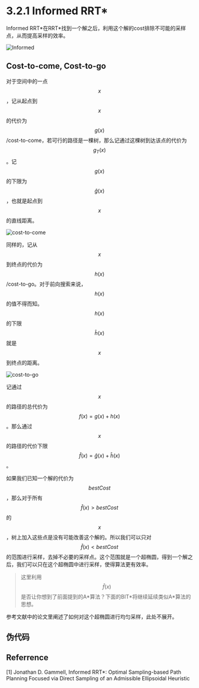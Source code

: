 # 3.2.1 Informed RRT*

Informed RRT\*在RRT\*找到一个解之后，利用这个解的cost排除不可能的采样点，从而提高采样的效率。

![Informed](http://lijiangfan.xyz/wp-content/uploads/2019/07/Informed-1024x331.png)

## Cost-to-come, Cost-to-go

对于空间中的一点$$x$$，记从起点到$$x$$的代价为$$g(x)$$/cost-to-come，若可行的路径是一棵树，那么记通过这棵树到达该点的代价为$$g_T(x)$$。记$$g(x)$$的下限为$$\hat{g}(x)$$，也就是起点到$$x$$的直线距离。

![cost-to-come](http://lijiangfan.xyz/wp-content/uploads/2019/08/cost-to-come.png)

同样的，记从$$x$$到终点的代价为$$h(x)$$/cost-to-go。对于前向搜索来说，$$h(x)$$的值不得而知。$$h(x)$$的下限$$\hat{h}(x)$$就是$$x$$到终点的距离。

![cost-to-go](http://lijiangfan.xyz/wp-content/uploads/2019/08/cost-to-go.png)

记通过$$x$$的路径的总代价为$$f(x)=g(x)+h(x)$$。那么通过$$x$$的路径的代价下限$$\hat{f}(x)=\hat{g}(x)+\hat{h}(x)$$。

如果我们已知一个解的代价为$$bestCost$$，那么对于所有$$\hat{f}(x)>bestCost$$的$$x$$，树上加入这些点是没有可能改善这个解的。所以我们可以只对$$\hat{f}(x)<bestCost$$的范围进行采样，去掉不必要的采样点。这个范围就是一个超椭圆，得到一个解之后，我们可以只在这个超椭圆中进行采样，使得算法更有效率。

> 这里利用$$\hat f(x)$$是否让你想到了前面提到的A\*算法？下面的BIT\*将继续延续类似A\*算法的思想。

参考文献中的论文里阐述了如何对这个超椭圆进行均匀采样，此处不展开。

## 伪代码



## Referrence

[1] Jonathan D. Gammell, Informed RRT\*: Optimal Sampling-based Path Planning Focused via Direct Sampling of an Admissible Ellipsoidal Heuristic